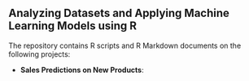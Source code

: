 ## Analyzing Datasets and Applying Machine Learning Models using R
The repository contains R scripts and R Markdown documents on the following projects:   


* __Sales Predictions on New Products__:
